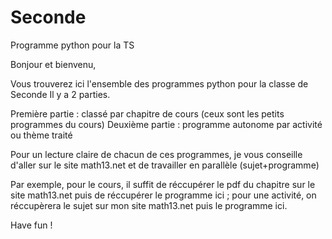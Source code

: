 # Seconde
Programme python pour la TS

Bonjour et bienvenu,

Vous trouverez ici l'ensemble des programmes python pour la classe de Seconde
Il y a 2 parties.

Première partie : classé par chapitre de cours (ceux sont les petits programmes du cours)
Deuxième partie : programme autonome par activité ou thème traité

Pour un lecture claire de chacun de ces programmes, je vous conseille d'aller sur le site math13.net et de travailler en parallèle (sujet+programme)

Par exemple, pour le cours, il suffit de réccupérer le pdf du chapitre sur le site math13.net puis de réccupérer le programme ici ; pour une activité, on réccupèrera le sujet sur mon site math13.net puis le programme ici.

Have fun !
